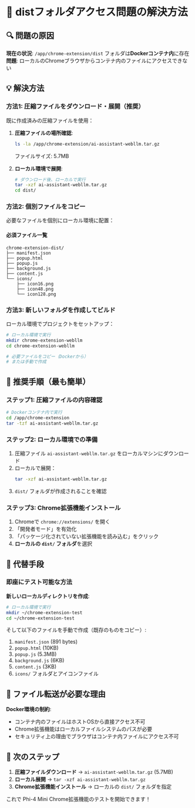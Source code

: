 # 🚨 distフォルダアクセス問題の解決方法

## 🔍 問題の原因

**現在の状況**: `/app/chrome-extension/dist` フォルダは**Dockerコンテナ内**に存在
**問題**: ローカルのChromeブラウザからコンテナ内のファイルにアクセスできない

## 💡 解決方法

### 方法1: 圧縮ファイルをダウンロード・展開（推奨）

既に作成済みの圧縮ファイルを使用：

1. **圧縮ファイルの場所確認**:
   ```bash
   ls -la /app/chrome-extension/ai-assistant-webllm.tar.gz
   ```
   ファイルサイズ: 5.7MB

2. **ローカル環境で展開**:
   ```bash
   # ダウンロード後、ローカルで実行
   tar -xzf ai-assistant-webllm.tar.gz
   cd dist/
   ```

### 方法2: 個別ファイルをコピー

必要なファイルを個別にローカル環境に配置：

#### 必須ファイル一覧
```
chrome-extension-dist/
├── manifest.json
├── popup.html  
├── popup.js
├── background.js
├── content.js
└── icons/
    ├── icon16.png
    ├── icon48.png
    └── icon128.png
```

### 方法3: 新しいフォルダを作成してビルド

ローカル環境でプロジェクトをセットアップ：

```bash
# ローカル環境で実行
mkdir chrome-extension-webllm
cd chrome-extension-webllm

# 必要ファイルをコピー（Dockerから）
# または手動で作成
```

## 🎯 推奨手順（最も簡単）

### ステップ1: 圧縮ファイルの内容確認
```bash
# Dockerコンテナ内で実行
cd /app/chrome-extension
tar -tzf ai-assistant-webllm.tar.gz
```

### ステップ2: ローカル環境での準備
1. 圧縮ファイル `ai-assistant-webllm.tar.gz` をローカルマシンにダウンロード
2. ローカルで展開：
   ```bash
   tar -xzf ai-assistant-webllm.tar.gz
   ```
3. `dist/` フォルダが作成されることを確認

### ステップ3: Chrome拡張機能インストール
1. Chromeで `chrome://extensions/` を開く
2. 「開発者モード」を有効化
3. 「パッケージ化されていない拡張機能を読み込む」をクリック
4. **ローカルの `dist/` フォルダ**を選択

## 🔧 代替手段

### 即座にテスト可能な方法

**新しいローカルディレクトリを作成**:

```bash
# ローカル環境で実行
mkdir ~/chrome-extension-test
cd ~/chrome-extension-test
```

そして以下のファイルを手動で作成（既存のものをコピー）:

1. `manifest.json` (891 bytes)
2. `popup.html` (10KB)  
3. `popup.js` (5.3MB)
4. `background.js` (6KB)
5. `content.js` (3KB)
6. `icons/` フォルダとアイコンファイル

## 📁 ファイル転送が必要な理由

**Docker環境の制約**:
- コンテナ内のファイルはホストOSから直接アクセス不可
- Chrome拡張機能はローカルファイルシステムのパスが必要
- セキュリティ上の理由でブラウザはコンテナ内ファイルにアクセス不可

## 🚀 次のステップ

1. **圧縮ファイルダウンロード** → `ai-assistant-webllm.tar.gz` (5.7MB)
2. **ローカル展開** → `tar -xzf ai-assistant-webllm.tar.gz`
3. **Chrome拡張機能インストール** → ローカルの `dist/` フォルダを指定

これで Phi-4 Mini Chrome拡張機能のテストを開始できます！